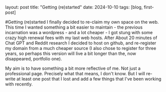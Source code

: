 
layout: post
title: "Getting (re)started"
date: 2024-10-10
tags: [blog, first-post]

#Getting (re)started
I finally decided to re-claim my own space on the web. This time I wanted something a bit easier to maintain - the previous incarnation was a wordpress - and a lot cheaper - I got stung with some crazy high renewal fees with my last web hosts. After About 20 minutes of Chat GPT and Reddit research I decided to host on github, and re-register my domain from a much cheaper source (I also chose to register for three years, so perhaps this version will live a bit longer than the, now disappeared, portfolio one).

My aim is to have something a bit more reflective of me. Not just a professional page. Precisely what that means, I don't know. But I will re-write at least one post that I lost and add a few things that I've been working with recently.
